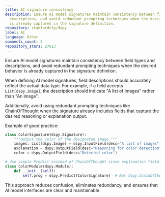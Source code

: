 ```yaml
---
title: AI signature consistency
description: Ensure AI model signatures maintain consistency between field types and
  descriptions, and avoid redundant prompting techniques when the desired behavior
  is already captured in the signature definition.
repository: stanfordnlp/dspy
label: AI
language: Other
comments_count: 2
repository_stars: 27813
---
```


Ensure AI model signatures maintain consistency between field types and descriptions, and avoid redundant prompting techniques when the desired behavior is already captured in the signature definition.

When defining AI model signatures, field descriptions should accurately reflect the actual data type. For example, if a field accepts `List[dspy.Image]`, the description should indicate "A list of images" rather than "An image".

Additionally, avoid using redundant prompting techniques like ChainOfThought when the signature already includes fields that capture the desired reasoning or explanation output.

Example of good practice:
```python
class ColorSignature(dspy.Signature):
    """Output the color of the designated image."""
    images: List[dspy.Image] = dspy.InputField(desc="A list of images")
    explanation = dspy.OutputField(desc="Reasoning for color detection")
    color = dspy.OutputField(desc="Detected color")

# Use simple Predict instead of ChainOfThought since explanation field exists
class ColorModule(dspy.Module):
    def __init__(self):
        self.prog = dspy.Predict(ColorSignature)  # Not dspy.ChainOfThought
```

This approach reduces confusion, eliminates redundancy, and ensures that AI model interfaces are clear and maintainable.